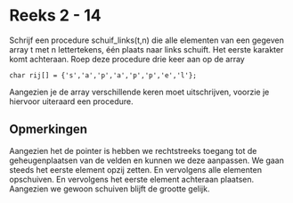 # Reeks 2 - 14
Schrijf een procedure schuif_links(t,n) die alle elementen van een gegeven array t met n lettertekens, één plaats
naar links schuift. Het eerste karakter komt achteraan. Roep deze procedure drie keer aan op de array

    char rij[] = {'s','a','p','a','p','p','e','l'};

Aangezien je de array verschillende keren moet uitschrijven, voorzie je hiervoor uiteraard een procedure.

## Opmerkingen
Aangezien het de pointer is hebben we rechtstreeks toegang tot de geheugenplaatsen van de velden en kunnen we deze aanpassen.
We gaan steeds het eerste element opzij zetten. En vervolgens alle elementen opschuiven. En vervolgens het eerste element achteraan plaatsen.
Aangezien we gewoon schuiven blijft de grootte gelijk.